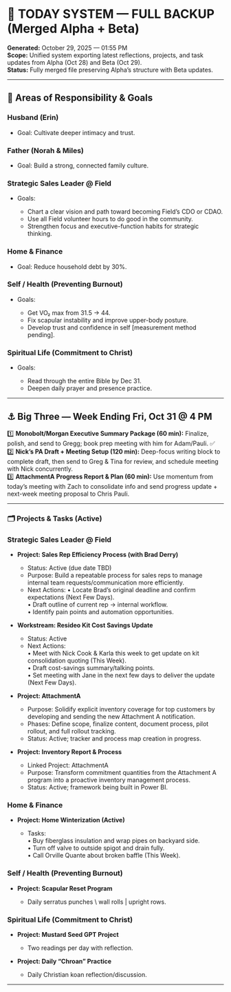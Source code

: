 # 🧭 TODAY SYSTEM — FULL BACKUP (Merged Alpha + Beta)

**Generated:** October 29, 2025 — 01:55 PM  
**Scope:** Unified system exporting latest reflections, projects, and task updates from Alpha (Oct 28) and Beta (Oct 29).  
**Status:** Fully merged file preserving Alpha’s structure with Beta updates.

---

## 🧩 Areas of Responsibility \& Goals

### Husband (Erin)

* Goal: Cultivate deeper intimacy and trust.

### Father (Norah \& Miles)

* Goal: Build a strong, connected family culture.

### Strategic Sales Leader @ Field

* Goals:

  * Chart a clear vision and path toward becoming Field’s CDO or CDAO.
  * Use all Field volunteer hours to do good in the community.
  * Strengthen focus and executive-function habits for strategic thinking.

### Home \& Finance

* Goal: Reduce household debt by 30%.

### Self / Health (Preventing Burnout)

* Goals:

  * Get VO₂ max from 31.5 → 44.
  * Fix scapular instability and improve upper-body posture.
  * Develop trust and confidence in self \[measurement method pending].

### Spiritual Life (Commitment to Christ)

* Goals:

  * Read through the entire Bible by Dec 31.
  * Deepen daily prayer and presence practice.

---

## ⚓ Big Three — Week Ending Fri, Oct 31 @ 4 PM

1️⃣ **Monobolt/Morgan Executive Summary Package (60 min):** Finalize, polish, and send to Gregg; book prep meeting with him for Adam/Pauli. ✅  
2️⃣ **Nick’s PA Draft + Meeting Setup (120 min):** Deep-focus writing block to complete draft, then send to Greg \& Tina for review, and schedule meeting with Nick concurrently.  
3️⃣ **AttachmentA** **Progress Report \& Plan (60 min):** Use momentum from today’s meeting with Zach to consolidate info and send progress update + next-week meeting proposal to Chris Pauli.

---

### 🗂️ Projects \& Tasks (Active)

### Strategic Sales Leader @ Field

* **Project: Sales Rep Efficiency Process (with Brad Derry)**

  * Status: Active (due date TBD)
  * Purpose: Build a repeatable process for sales reps to manage internal team requests/communication more efficiently.
  * Next Actions:
    • Locate Brad’s original deadline and confirm expectations (Next Few Days).  
    • Draft outline of current rep → internal workflow.  
    • Identify pain points and automation opportunities.

* **Workstream: Resideo Kit Cost Savings Update**

  * Status: Active
  * Next Actions:  
    • Meet with Nick Cook \& Karla this week to get update on kit consolidation quoting (This Week).  
    • Draft cost-savings summary/talking points.  
    • Set meeting with Jane in the next few days to deliver the update (Next Few Days).

* **Project: AttachmentA**

  * Purpose: Solidify explicit inventory coverage for top customers by developing and sending the new Attachment A notification.
  * Phases: Define scope, finalize content, document process, pilot rollout, and full rollout tracking.
  * Status: Active; tracker and process map creation in progress.

* **Project: Inventory Report \& Process**

  * Linked Project: AttachmentA 
  * Purpose: Transform commitment quantities from the Attachment A program into a proactive inventory management process.
  * Status: Active; framework being built in Power BI.

### Home \& Finance

* **Project: Home Winterization (Active)**

  * Tasks:  
    • Buy fiberglass insulation and wrap pipes on backyard side.  
    • Turn off valve to outside spigot and drain fully.  
    • Call Orville Quante about broken baffle (This Week).

### Self / Health (Preventing Burnout)

* **Project: Scapular Reset Program**

  * Daily serratus punches \  wall rolls | upright rows.

### Spiritual Life (Commitment to Christ)

* **Project: Mustard Seed GPT Project**

  * Two readings per day with reflection.

* **Project: Daily “Chroan” Practice**

  * Daily Christian koan reflection/discussion.

---
